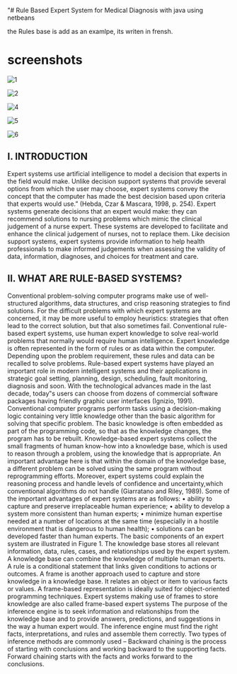 "# Rule Based Expert System for Medical Diagnosis with java using netbeans

the Rules base is add as an examlpe, its writen in frensh.


# screenshots
![1](https://user-images.githubusercontent.com/45392637/55174655-27626600-517e-11e9-87cf-8a88f5db646d.JPG)


![2](https://user-images.githubusercontent.com/45392637/55174661-292c2980-517e-11e9-9b17-2abc88c0dadc.JPG)


![4](https://user-images.githubusercontent.com/45392637/55174650-26313900-517e-11e9-874b-316c11c44c7d.JPG)


![5](https://user-images.githubusercontent.com/45392637/55174652-26c9cf80-517e-11e9-9a04-a0c5676a0a0f.JPG)


![6](https://user-images.githubusercontent.com/45392637/55174654-27626600-517e-11e9-8e44-50a3758e27bf.JPG)



## I. INTRODUCTION
Expert systems use artificial intelligence to model a decision that experts in the field would make.
Unlike decision support systems that provide several options from which the user may choose,
expert systems convey the concept that the computer has made the best decision based upon
criteria that experts would use.” (Hebda, Czar & Mascara, 1998, p. 254).
Expert systems generate decisions that an expert would make: they can recommend solutions to
nursing problems which mimic the clinical judgement of a nurse expert. These systems are
developed to facilitate and enhance the clinical judgement of nurses, not to replace them. Like
decision support systems, expert systems provide information to help health professionals to make
informed judgements when assessing the validity of data, information, diagnoses, and choices for
treatment and care.

## II. WHAT ARE RULE-BASED SYSTEMS?
Conventional problem-solving computer programs make use of well-structured algorithms, data
structures, and crisp reasoning strategies to find solutions. For the difficult problems with which expert systems are concerned, it may be more useful
to employ heuristics: strategies that often lead to the correct solution, but that also sometimes fail.
Conventional rule-based expert systems, use human expert knowledge to solve real-world problems that
normally would require human intelligence. Expert knowledge is often represented in the form of rules
or as data within the computer.
Depending upon the problem requirement, these rules and data can be recalled to solve problems.
Rule-based expert systems have played an important role in modern intelligent systems and
their applications in strategic goal setting, planning, design, scheduling, fault monitoring, diagnosis and soon.
With the technological advances made in the last decade, today‟s users can choose from dozens of
commercial software packages having friendly graphic user interfaces (Ignizio, 1991).
Conventional computer programs perform tasks using a decision-making logic containing very little
knowledge other than the basic algorithm for solving that specific problem. The basic knowledge
is often embedded as part of the programming code, so that as the knowledge changes, the program has
to be rebuilt. Knowledge-based expert systems collect the small fragments of human know-how
into a knowledge base, which is used to reason through a problem, using the knowledge that is
appropriate. An important advantage here is that within the domain of the knowledge base, a
different problem can be solved using the same program without reprogramming efforts.
Moreover, expert systems could explain the reasoning process and handle levels of confidence
and uncertainty,which conventional algorithms do not handle (Giarratano and Riley, 1989). Some of
the important advantages of expert systems are as  follows:
• ability to capture and preserve irreplaceable human experience;
• ability to develop a system more consistent than human experts;
• minimize human expertise needed at a number of locations at the same time 
(especially in a hostile environment that is dangerous to human health);
• solutions can be developed faster than human experts.
The basic components of an expert system are illustrated in Figure 1. The knowledge base stores
all relevant information, data, rules, cases, and relationships used by the expert system. A
knowledge base can combine the knowledge of multiple human experts. A rule is a conditional
statement that links given conditions to actions or outcomes. A frame is another approach used to
capture and store knowledge in a knowledge base. 
It relates an object or item to various facts or values.
A frame-based representation is ideally suited for object-oriented programming techniques.
Expert systems making use of frames to store knowledge
are also called frame-based expert systems  The purpose of the inference engine is to seek
information and relationships from the knowledge base and to provide answers, predictions, and
suggestions in the way a human expert would. The inference engine must find the right facts,
interpretations, and rules and assemble them correctly. Two types of inference methods are
commonly used – Backward chaining is the process of starting with conclusions and working backward
to the supporting facts. Forward chaining starts with the facts and works forward to the conclusions.

